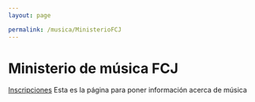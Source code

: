 ```yaml
---
layout: page

permalink: /musica/MinisterioFCJ
---
```


# Ministerio de música FCJ
<a href="/inscripciones" class="btn-large waves-effect waves-light red">Inscripciones</a>
Esta es la página para poner información acerca de música
